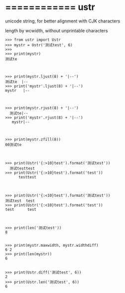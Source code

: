 


============
ustr
============



unicode string, for better alignment with CJK characters

length by wcwidth, without unprintable characters


    >>> from ustr import Ustr
    >>> mystr = Ustr('测试test', 6)
    >>>
    >>> print(mystr)
    测试te



    >>> print(mystr.ljust(8) + '|--')
    测试te  |--
    >>> print('mystr'.ljust(8) + '|--')
    mystr   |--



    >>> print(mystr.rjust(8) + '|--')
      测试te|--
    >>> print('mystr'.rjust(8) + '|--')
       mystr|--



    >>> print(mystr.zfill(8))
    00测试te



    >>> print(Ustr('{:>10}test').format('测试test'))
      测试testtest
    >>> print(Ustr('{:>10}test').format('test'))
          testtest



    >>> print(Ustr('{:<10}test').format('测试test'))
    测试test  test
    >>> print(Ustr('{:<10}test').format('test'))
    test      test



    >>> print(len('测试test'))
    8


    >>> print(mystr.maxwidth, mystr.widthdiff)
    6 2
    >>> print(len(mystr))
    6


    >>> print(Ustr.diff('测试test', 6))
    2
    >>> print(Ustr.len('测试test', 6))
    6
